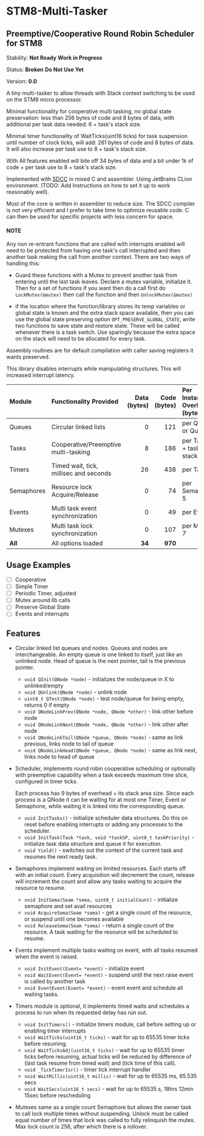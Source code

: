 # STM8-Multi-Tasker

## Preemptive/Cooperative Round Robin Scheduler for STM8

Stability: **Not Ready** **Work in Progress**

Status: **Broken** **Do Not Use Yet**

Version: **0.0**

A tiny multi-tasker to allow threads with Stack context switching to be used on the STM8 micro
processor.

Minimal functionality for cooperative multi tasking, no global state preservation: less than 256
bytes of code and 8 bytes of data, with additional per task data needed: 6 + task's stack size.

Minimal timer functionality of WaitTicks(uint16 ticks) for task suspension until number of clock
ticks, will add: 261 bytes of code and 8 bytes of data. It will also increase per task use to 8
\+ task's stack size.

With All features enabled will bite off 34 bytes of data and a bit under 1k of code + per task
use to 8 + task's stack size.

Implemented with [SDCC](http://sdcc.sourceforge.net) in mixed C and assembler. Using JetBrains
CLion environment. (TODO: Add Instructions on how to set it up to work reasonably well).

Most of the core is written in assembler to reduce size. The SDCC compiler is not very efficient
and I prefer to take time to optimize reusable code. C can then be used for specific projects
with less concern for space.

#### NOTE

Any non re-entrant functions that are called with interrupts enabled will need to be protected
from having one task's call interrupted and then another task making the call from another
context. There are two ways of handling this:

* Guard these functions with a Mutex to prevent another task from entering until the last task
  leaves. Declare a mutex variable, initialize it. Then for a set of functions if you want then
  do a call first do `LockMutex(&mutex)` then call the function and then `UnlockMutex(&mutex)`

* if the location where the function/library stores its temp variables or global state is known
  and the extra stack space available, then you can use the global state preserving option
  `OPT_PRESERVE_GLOBAL_STATE`, write two functions to save state and restore state. These will
  be called whenever there is a task switch. Use sparingly because the extra space on the stack
  will need to be allocated for every task.

Assembly routines are for default compilation with caller saving registers it wants preserved.

This library disables interrupts while manipulating structures. This will increased interrupt
latency.

| Module     | Functionality Provided                 | Data (bytes) | Code (bytes) | Per Instance Overhead (bytes)  |
|:-----------|:---------------------------------------|-------------:|-------------:|:-------------------------------|
| Queues     | Circular linked lists                  |            0 |          121 | per QNode or Queue: 4          |
| Tasks      | Cooperative/Preemptive multi-tasking   |            8 |          186 | per Task: 6  + task stack size |
| Timers     | Timed wait, tick, millisec and seconds |           26 |          438 | per Task: 2                    |
| Semaphores | Resource lock Acquire/Release          |            0 |           74 | per Semaphore: 5               |
| Events     | Multi task event synchronization       |            0 |           49 | per Event: 4                   |
| Mutexes    | Multi task lock synchronization        |            0 |          107 | per Mutex: 7                   |
| **All**    | All options loaded                     |       **34** |      **970** |                                |

## Usage Examples

* [ ] Cooperative
* [ ] Simple Timer
* [ ] Periodic Timer, adjusted
* [ ] Mutex around lib calls
* [ ] Preserve Global State
* [ ] Events and interrupts

## Features

* Circular linked list queues and nodes. Queues and nodes are interchangeable. An empty queue is
  one linked to itself, just like an unlinked node. Head of queue is the next pointer, tail is
  the previous pointer.

  * `void QInit(QNode *node)` - initializes the node/queue in X to unlinked/empty
  * `void QUnlink(QNode *node)` - unlink node
  * `uint8_t QTest(QNode *node)` - test node/queue for being empty, returns 0 if empty
  * `void QNodeLinkPrev(QNode *node, QNode *other)` - link other before node
  * `void QNodeLinkNext(QNode *node, QNode *other)` - link other after node
  * `void QNodeLinkTail(QNode *queue, QNode *node)` - same as link previous, links node to tail
    of queue
  * `void QNodeLinkHead(QNode *queue, QNode *node)` - same as link next, links node to head of
    queue

* Scheduler, implements round robin cooperative scheduling or optionally with preemptive
  capability when a task exceeds maximum time slice, configured in timer ticks.

  Each process has 9 bytes of overhead + its stack area size. Since each process is a QNode it
  can be waiting for at most one Timer, Event or Semaphone, while waiting it is linked into the
  corresponding queue.

  * `void InitTasks()` - initialize scheduler data structures. Do this on reset before enabling
    interrupts or adding any processes to the scheduler.
  * `void InitTask(Task *task, void *taskSP, uint8_t taskPriority)` - initialize task data
    structure and queue it for execution.
  * `void Yield()` - switches out the context of the current task and resumes the next ready
    task.

* Semaphores implement waiting on limited resources. Each starts off with an initial count.
  Every acquisition will decrement the count, release will increment the count and allow any
  tasks waiting to acquire the resource to resume.

  * `void InitSema(Seam *sema, uint8_t initialCount)` - initialize semaphore and set avail
    resources
  * `void AcquireSema(Seam *sema)` - get a single count of the resource, or suspend until one
    becomes available
  * `void ReleaseSema(Seam *sema)` - return a single count of the resource. A task waiting for
    the resource will be scheduled to resume.

* Events implement multiple tasks waiting on event, with all tasks resumed when the event is
  raised.

  * `void InitEvent(Event= *event)` - initialize event
  * `void WaitEvent(Event= *event)` - suspend until the next raise event is called by another
    task
  * `void EventEvent(Event= *event)` - event event and schedule all waiting tasks.

* Timers module is optional, it implements timed waits and schedules a process to run when its
  requested delay has run out.

  * `void InitTimers()` - initialize timers module, call before setting up or enabling timer
    interrupts
  * `void WaitTicks(uint16_t ticks)` - wait for up to 65535 timer ticks before resuming.
  * `void WaitTicksAdj(uint16_t ticks)` - wait for up to 65535 timer ticks before resuming,
    actual ticks will be reduced by difference of (last task resume from timed wait) and (tick
    time of this call).
  * `void _TickTimerIsr()` - timer tick interrupt handler
  * `void WaitMillis(uint16_t millis)` - wait for up to 65535 ms, 65.535 secs
  * `void WaitSecs(uint16_t secs)` - wait for up to 65535 s, 18hrs 12min 15sec before
    rescheduling

* Mutexes same as a single count Semaphore but allows the owner task to call lock multiple times
  without suspending. Unlock must be called equal number of times that lock was called to fully
  relinquish the mutex. Max lock count is 256, after which there is a rollover.

